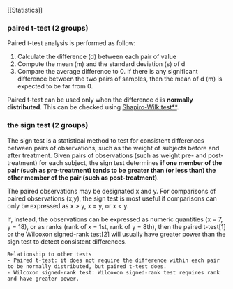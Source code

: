 [[Statistics]]
### paired t-test (2 groups)

Paired t-test analysis is performed as follow:

1.  Calculate the difference (d) between each pair of value
2.  Compute the mean (m) and the standard deviation (s) of d
3.  Compare the average difference to 0. If there is any significant difference between the two pairs of samples, then the mean of d (m) is expected to be far from 0.

Paired t-test can be used only when the difference d is **normally distributed**. This can be checked using [Shapiro-Wilk test**](http://www.sthda.com/english/wiki/normality-test-in-r).

### the sign test (2 groups)

The sign test is a statistical method to test for consistent differences between pairs of observations, such as the weight of subjects before and after treatment. Given pairs of observations (such as weight pre- and post-treatment) for each subject, the sign test determines **if one member of the pair (such as pre-treatment) tends to be greater than (or less than) the other member of the pair (such as post-treatment)**.

The paired observations may be designated x and y. For comparisons of paired observations (x,y), the sign test is most useful if comparisons can only be expressed as x > y, x = y, or x < y. 

If, instead, the observations can be expressed as numeric quantities (x = 7, y = 18), or as ranks (rank of x = 1st, rank of y = 8th), then the paired t-test\[1\] or the Wilcoxon signed-rank test\[2\] will usually have greater power than the sign test to detect consistent differences.

	Relationship to other tests
	- Paired t-test: it does not require the difference within each pair to be normally distributed, but paired t-test does.
	- Wilcoxon signed-rank test: Wilcoxon signed-rank test requires rank and have greater power.

